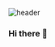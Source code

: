 ![header](https://capsule-render.vercel.app/api?type=wave&color=auto&height=300&section=header&text=Changbum97%20Github&fontSize=90)

### Hi there 👋

<!--
**Changbum97/Changbum97** is a ✨ _special_ ✨ repository because its `README.md` (this file) appears on your GitHub profile.

Here are some ideas to get you started:

- 🔭 I’m currently working on ...
- 🌱 I’m currently learning ...
- 👯 I’m looking to collaborate on ...
- 🤔 I’m looking for help with ...
- 💬 Ask me about ...
- 📫 How to reach me: ...
- 😄 Pronouns: ...
- ⚡ Fun fact: ...
-->
